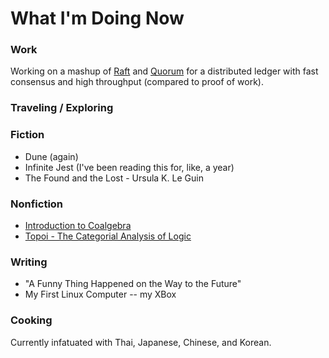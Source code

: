 # What I'm Doing Now

### Work

Working on a mashup of [Raft](https://raft.github.io/) and [Quorum](https://github.com/jpmorganchase/quorum) for a distributed ledger with fast consensus and high throughput (compared to proof of work).

### Traveling / Exploring

### Fiction

  - Dune (again)
  - Infinite Jest (I've been reading this for, like, a year)
  - The Found and the Lost - Ursula K. Le Guin

### Nonfiction

  - [Introduction to Coalgebra](https://www.cambridge.org/core/books/introduction-to-coalgebra/0D508876D20D95E17871320EADC185C6)
  - [Topoi - The Categorial Analysis of Logic](https://www.amazon.com/Topoi-Categorial-Analysis-Logic-Mathematics/dp/0486450260)

### Writing

  - "A Funny Thing Happened on the Way to the Future"
  - My First Linux Computer -- my XBox

### Cooking

Currently infatuated with Thai, Japanese, Chinese, and Korean.
